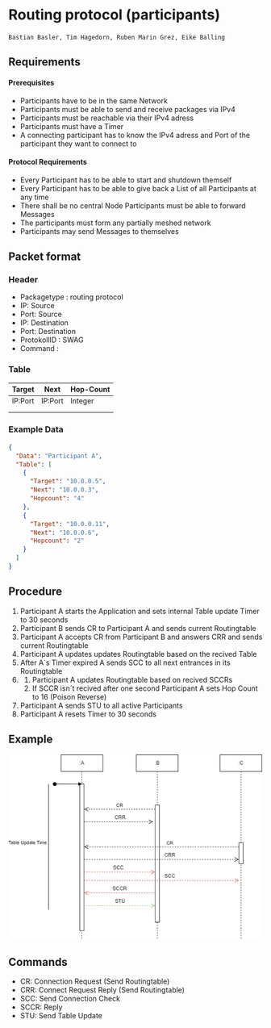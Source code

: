 # Routing protocol (participants)
    Bastian Basler, Tim Hagedorn, Ruben Marin Grez, Eike Balling
## Requirements
#### Prerequisites
- Participants have to be in the same Network
- Participants must be able to send and receive packages via IPv4 
- Participants must be reachable via their IPv4 adress 
- Participants must have a Timer 
- A connecting participant has to know the IPv4 adress and Port of the participant they want to connect to

#### Protocol Requirements
- Every Participant has to be able to 
start and shutdown themself 
- Every Participant has to be able to give back a List of all Participants at any time 
- There shall be no central Node
Participants must be able to forward Messages 
- The participants must form any partially meshed network
- Participants may send Messages to themselves

## Packet format
### Header
- Packagetype : routing protocol
- IP: Source
- Port: Source
- IP: Destination
- Port: Destination
- ProtokollID : SWAG
- Command : 

### Table
| Target  | Next | Hop-Count  |   
|---|---|---|
|  IP:Port | IP:Port  | Integer  |   
|   |   |   |   
|   |   |   | 

### Example Data

```json
{
  "Data": "Participant A",
  "Table": [
    {
      "Target": "10.0.0.5",
      "Next": "10.0.0.3",
      "Hopcount": "4"
    },
    {
      "Target": "10.0.0.11",
      "Next": "10.0.0.6",
      "Hopcount": "2"
    }
  ]
}

```

## Procedure
1. Participant A starts the Application and sets internal Table update Timer to 30 seconds
2. Participant B sends CR to Participant A and sends current Routingtable
3. Participant A accepts CR from Participant B and answers CRR and sends current Routingtable 
4. Participant A updates updates Routingtable based on the recived Table
5. After A´s Timer expired A sends SCC to all next entrances in its Routingtable
6.  1.  Participant A updates Routingtable based on recived SCCRs
    2. If SCCR isn´t recived after one second Participant A sets Hop Count to 16 (Poison Reverse)
7. Participant A sends STU to all active Participants
8. Participant A resets Timer to 30 seconds

## Example
![Logo](./images/Routing_Protokoll_Sequenz_Diagram.png)


## Commands
- CR: Connection Request (Send Routingtable)
- CRR: Connect Request Reply (Send Routingtable)
- SCC: Send Connection Check
- SCCR: Reply 
- STU: Send Table Update




